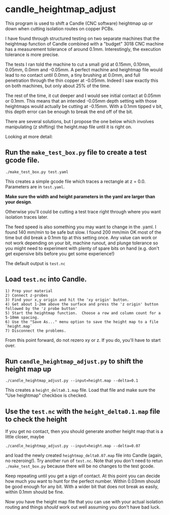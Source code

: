 # candle_heightmap_adjust

This program is used to shift a Candle (CNC software) heightmap up or down
when cutting isolation routes on copper PCBs.

I have found through structured testing on two separate machines that the
heightmap function of Candle combined with a "budget" 3018 CNC machine
has a measurement tolerance of around 0.1mm.  Interestingly, the execution
tolerance is more precise.

The tests I ran told the machine to cut a small grid at 0.15mm, 0.10mm, 0.05mm,
0.0mm and -0.05mm.  A perfect machine and heightmap file would lead to no
contact until 0.0mm, a tiny brushing at 0.0mm, and full penetration through
the thin copper at -0.05mm.  Indeed I saw exactly this on both machines, but
only about 25% of the time.

The rest of the time, it cut deeper and I would see initial contact at 0.05mm
or 0.1mm.  This means that an intended -0.05mm depth setting with those
heightmaps would actually be cutting at -0.15mm.  With a 0.1mm tipped v bit,
this depth error can be enough to break the end off of the bit.

There are several solutions, but I propose the one below which involves
manipulating (z shifting) the height.map file until it is right on.

Looking at more detail:

## Run the `make_test_box.py` file to create a test gcode file.

    ./make_test_box.py test.yaml

This creates a simple gcode file which traces a rectangle at z = 0.0.
Parameters are in `test.yaml`. 

**Make sure the width and height parameters in the yaml are larger than your design**.

Otherwise you'll could be cutting a test trace right through where you want
isolation traces later.

The feed speed is also something you may want to change in the .yaml. I found
140 mm/min to be safe but slow.  I found 200 mm/min OK most of the time but did
break a 0.1mm tip at this setting once.  Any value can work or not work
depending on your bit, machine runout, and plunge tolerance so you might need
to experiment with plenty of spare bits on hand (e.g. don't get expensive bits
before you get some experience!)

The default output is `test.nc` 

## Load `test.nc` into Candle.

    1) Prep your material
    2) Connect z-probes
    3) Find your x,y origin and hit the 'xy origin' button.
    4) Get about 1-2mm above the surface and press the 'z origin' button followed by the 'z probe button'
    5) Start the heightmap function.  Choose a row and column count for a 5-10mm spacing.
    6) Use the "Save As..." menu option to save the height map to a file `height.map`
    7) Disconnect the problems.

From this point forward, do not rezero xy or z.  If you do, you'll have to start over.


## Run `candle_heightmap_adjust.py` to shift the height map up

    ./candle_heightmap_adjust.py --input=height.map --delta=0.1

This creates a `height_delta0.1.map` file.  Load that file and make
sure the "Use heightmap" checkbox is checked.

## Use the `test.nc` with the `height_delta0.1.map` file to check the height

If you get no contact, then you should generate another height map that is a
little closer, maybe

    ./candle_heightmap_adjust.py --input=height.map --delta=0.07

and load the newly created `heightmap_delta0.07.map` file into Candle (again,
no rezeroing!).  Try another run of `test.nc`.  Note that you don't need to
retun `./make_test_box.py` because there will be no changes to the test gcode.

Keep repeating until you get a sign of contact.  At this point you can
decide how much you want to hunt for the perfect number.  Within 0.03mm
should be good enough for any bit.  With a wider bit that does not
break as easily, within 0.1mm should be fine.

Now you have the height map file that you can use with your actual
isolation routing and things *should* work out well assuming you don't
have bad luck.
